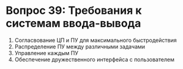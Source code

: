 # Вопрос 39: Требования к системам ввода-вывода

1. Согласвование ЦП и ПУ для максимального быстродействия
2. Распределение ПУ между различными задачами
3. Управление каждым ПУ
4. Обеспечение дружественного интерфейса с пользователем
